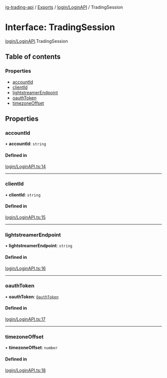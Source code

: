 [ig-trading-api](../README.md) / [Exports](../modules.md) / [login/LoginAPI](../modules/login_LoginAPI.md) / TradingSession

# Interface: TradingSession

[login/LoginAPI](../modules/login_LoginAPI.md).TradingSession

## Table of contents

### Properties

- [accountId](login_LoginAPI.TradingSession.md#accountid)
- [clientId](login_LoginAPI.TradingSession.md#clientid)
- [lightstreamerEndpoint](login_LoginAPI.TradingSession.md#lightstreamerendpoint)
- [oauthToken](login_LoginAPI.TradingSession.md#oauthtoken)
- [timezoneOffset](login_LoginAPI.TradingSession.md#timezoneoffset)

## Properties

### accountId

• **accountId**: `string`

#### Defined in

[login/LoginAPI.ts:14](https://github.com/bennycode/ig-trading-api/blob/f7fd8d0/src/login/LoginAPI.ts#L14)

---

### clientId

• **clientId**: `string`

#### Defined in

[login/LoginAPI.ts:15](https://github.com/bennycode/ig-trading-api/blob/f7fd8d0/src/login/LoginAPI.ts#L15)

---

### lightstreamerEndpoint

• **lightstreamerEndpoint**: `string`

#### Defined in

[login/LoginAPI.ts:16](https://github.com/bennycode/ig-trading-api/blob/f7fd8d0/src/login/LoginAPI.ts#L16)

---

### oauthToken

• **oauthToken**: [`OauthToken`](login_LoginAPI.OauthToken.md)

#### Defined in

[login/LoginAPI.ts:17](https://github.com/bennycode/ig-trading-api/blob/f7fd8d0/src/login/LoginAPI.ts#L17)

---

### timezoneOffset

• **timezoneOffset**: `number`

#### Defined in

[login/LoginAPI.ts:18](https://github.com/bennycode/ig-trading-api/blob/f7fd8d0/src/login/LoginAPI.ts#L18)
